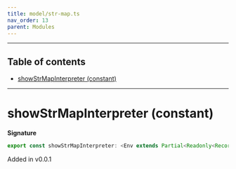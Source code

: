 ```yaml
---
title: model/str-map.ts
nav_order: 13
parent: Modules
---
```


---

<h2 class="text-delta">Table of contents</h2>

- [showStrMapInterpreter (constant)](#showstrmapinterpreter-constant)

---

# showStrMapInterpreter (constant)

**Signature**

```ts
export const showStrMapInterpreter: <Env extends Partial<Readonly<Record<"ShowURI", any>>>>() => ModelAlgebraStrMap<"ShowURI", Env> = ...
```

Added in v0.0.1
